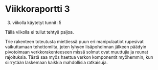 # Viikkoraportti 3

3. viikolla käytetyt tunnit: 5

Tällä viikolla ei tullut tehtyä paljoa.

Trie rakenteen toteutusta miettiessä puun eri manipulaatiot rupesivat vaikuttamaan tehottomilta, joten lyhyen lisäpohdinnan jälkeen päädyin pivotoimaan verkkorakenteeseen missä solmut ovat muuttujia ja reunat rajoituksia.
Tästä saa myös haettua verkon komponentit myöhemmin, kun siirrytään laskemaan kaikkia mahdollisia ratkaisuja.
